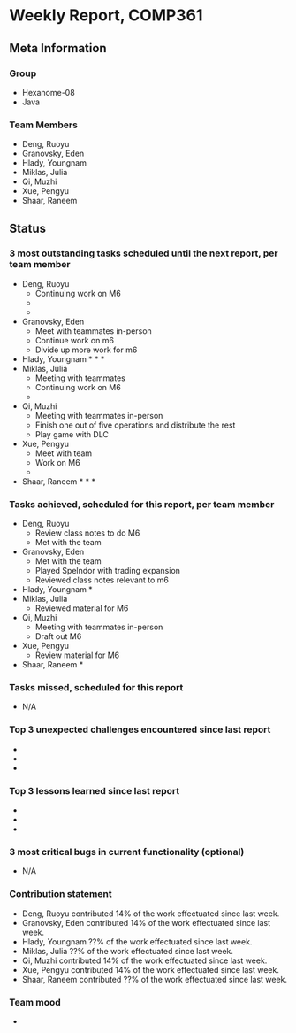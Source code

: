 # Weekly Report, COMP361

## Meta Information

### Group

 * Hexanome-08
 * Java

### Team Members

 * Deng, Ruoyu
 * Granovsky, Eden
 * Hlady, Youngnam
 * Miklas, Julia
 * Qi, Muzhi
 * Xue, Pengyu
 * Shaar, Raneem

## Status

### 3 most outstanding tasks scheduled until the next report, per team member

 * Deng, Ruoyu
    * Continuing work on M6
    * 
    * 
 * Granovsky, Eden
    * Meet with teammates in-person
    * Continue work on m6
    * Divide up more work for m6
 * Hlady, Youngnam
    * 
    * 
    * 
 * Miklas, Julia
    * Meeting with teammates
    * Continuing work on M6
    * 
 * Qi, Muzhi
    * Meeting with teammates in-person
    * Finish one out of five operations and distribute the rest
    * Play game with DLC
 * Xue, Pengyu
    * Meet with team
    * Work on M6
    * 
 * Shaar, Raneem
    * 
    * 
    *  

### Tasks achieved, scheduled for this report, per team member

 * Deng, Ruoyu
    * Review class notes to do M6
    * Met with the team
 * Granovsky, Eden
    * Met with the team
    * Played Spelndor with trading expansion
    * Reviewed class notes relevant to m6
 * Hlady, Youngnam
    * 
 * Miklas, Julia
    * Reviewed material for M6
 * Qi, Muzhi
    * Meeting with teammates in-person
    * Draft out M6
 * Xue, Pengyu
    * Review material for M6
 * Shaar, Raneem
    * 

### Tasks missed, scheduled for this report

 * N/A

### Top 3 unexpected challenges encountered since last report

  * 
  * 
  * 

### Top 3 lessons learned since last report

  * 
  * 
  * 

### 3 most critical bugs in current functionality (optional)

  * N/A

### Contribution statement

 * Deng, Ruoyu contributed 14% of the work effectuated since last week.
 * Granovsky, Eden contributed 14% of the work effectuated since last week.
 * Hlady, Youngnam ??% of the work effectuated since last week.
 * Miklas, Julia ??% of the work effectuated since last week.
 * Qi, Muzhi contributed 14% of the work effectuated since last week.
 * Xue, Pengyu contributed 14% of the work effectuated since last week.
 * Shaar, Raneem contributed ??% of the work effectuated since last week.

### Team mood

 *
